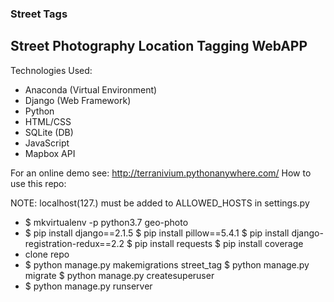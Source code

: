 ### Street Tags
## Street Photography Location Tagging WebAPP

Technologies Used:

 - Anaconda (Virtual Environment)
 - Django (Web Framework)
 - Python
 - HTML/CSS
 - SQLite (DB)
 - JavaScript
 - Mapbox API

For an online demo see:
http://terranivium.pythonanywhere.com/
How to use this repo:

NOTE: localhost(127.) must be added to ALLOWED_HOSTS in settings.py

 - $ mkvirtualenv -p python3.7 geo-photo
 - $ pip install django==2.1.5
   $ pip install pillow==5.4.1
   $ pip install django-registration-redux==2.2
   $ pip install requests
   $ pip install coverage
 - clone repo
 - $ python manage.py makemigrations street_tag
   $ python manage.py migrate
   $ python manage.py createsuperuser
 - $ python manage.py runserver
